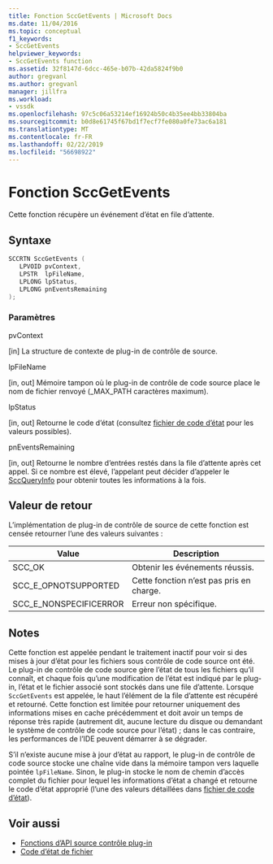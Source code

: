 ```yaml
---
title: Fonction SccGetEvents | Microsoft Docs
ms.date: 11/04/2016
ms.topic: conceptual
f1_keywords:
- SccGetEvents
helpviewer_keywords:
- SccGetEvents function
ms.assetid: 32f8147d-6dcc-465e-b07b-42da5824f9b0
author: gregvanl
ms.author: gregvanl
manager: jillfra
ms.workload:
- vssdk
ms.openlocfilehash: 97c5c06a53214ef16924b50c4b35ee4bb33804ba
ms.sourcegitcommit: b0d8e61745f67bd1f7ecf7fe080a0fe73ac6a181
ms.translationtype: MT
ms.contentlocale: fr-FR
ms.lasthandoff: 02/22/2019
ms.locfileid: "56698922"
---
```

# <a name="sccgetevents-function"></a>Fonction SccGetEvents
Cette fonction récupère un événement d’état en file d’attente.

## <a name="syntax"></a>Syntaxe

```cpp
SCCRTN SccGetEvents (
   LPVOID pvContext,
   LPSTR  lpFileName,
   LPLONG lpStatus,
   LPLONG pnEventsRemaining
);
```

### <a name="parameters"></a>Paramètres
 pvContext

[in] La structure de contexte de plug-in de contrôle de source.

 lpFileName

[in, out] Mémoire tampon où le plug-in de contrôle de code source place le nom de fichier renvoyé (_MAX_PATH caractères maximum).

 lpStatus

[in, out] Retourne le code d’état (consultez [fichier de code d’état](../extensibility/file-status-code-enumerator.md) pour les valeurs possibles).

 pnEventsRemaining

[in, out] Retourne le nombre d’entrées restés dans la file d’attente après cet appel. Si ce nombre est élevé, l’appelant peut décider d’appeler le [SccQueryInfo](../extensibility/sccqueryinfo-function.md) pour obtenir toutes les informations à la fois.

## <a name="return-value"></a>Valeur de retour
 L’implémentation de plug-in de contrôle de source de cette fonction est censée retourner l’une des valeurs suivantes :

|Value|Description|
|-----------|-----------------|
|SCC_OK|Obtenir les événements réussis.|
|SCC_E_OPNOTSUPPORTED|Cette fonction n’est pas pris en charge.|
|SCC_E_NONSPECIFICERROR|Erreur non spécifique.|

## <a name="remarks"></a>Notes
 Cette fonction est appelée pendant le traitement inactif pour voir si des mises à jour d’état pour les fichiers sous contrôle de code source ont été. Le plug-in de contrôle de code source gère l’état de tous les fichiers qu’il connaît, et chaque fois qu’une modification de l’état est indiqué par le plug-in, l’état et le fichier associé sont stockés dans une file d’attente. Lorsque `SccGetEvents` est appelée, le haut l’élément de la file d’attente est récupéré et retourné. Cette fonction est limitée pour retourner uniquement des informations mises en cache précédemment et doit avoir un temps de réponse très rapide (autrement dit, aucune lecture du disque ou demandant le système de contrôle de code source pour l’état) ; dans le cas contraire, les performances de l’IDE peuvent démarrer à se dégrader.

 S’il n’existe aucune mise à jour d’état au rapport, le plug-in de contrôle de code source stocke une chaîne vide dans la mémoire tampon vers laquelle pointée `lpFileName`. Sinon, le plug-in stocke le nom de chemin d’accès complet du fichier pour lequel les informations d’état a changé et retourne le code d’état approprié (l’une des valeurs détaillées dans [fichier de code d’état](../extensibility/file-status-code-enumerator.md)).

## <a name="see-also"></a>Voir aussi
- [Fonctions d’API source contrôle plug-in](../extensibility/source-control-plug-in-api-functions.md)
- [Code d’état de fichier](../extensibility/file-status-code-enumerator.md)
